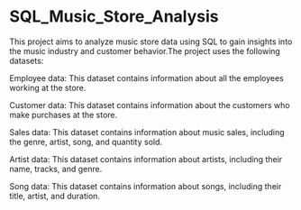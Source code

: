 # SQL_Music_Store_Analysis
This project aims to analyze music store data using SQL to gain insights into the music industry and customer behavior.The project uses the following datasets:

Employee data: This dataset contains information about all the employees working at the store.

Customer data: This dataset contains information about the customers who make purchases at the store.

Sales data: This dataset contains information about music sales, including the genre, artist, song, and quantity sold.

Artist data: This dataset contains information about artists, including their name, tracks, and genre.

Song data: This dataset contains information about songs, including their title, artist, and duration.
